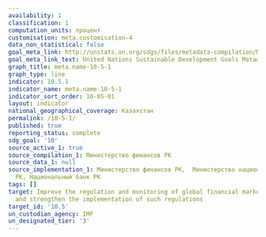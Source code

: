 ```yaml
---
availability: 1
classification: 1
computation_units: процент
customisation: meta.customisation-4
data_non_statistical: false
goal_meta_link: http://unstats.un.org/sdgs/files/metadata-compilation/Metadata-Goal-10.pdf
goal_meta_link_text: United Nations Sustainable Development Goals Metadata (pdf 564kB)
graph_title: meta.name-10-5-1
graph_type: line
indicator: 10.5.1
indicator_name: meta.name-10-5-1
indicator_sort_order: 10-05-01
layout: indicator
national_geographical_coverage: Казахстан
permalink: /10-5-1/
published: true
reporting_status: complete
sdg_goal: '10'
source_active_1: true
source_compilation_1: Министерство финансов РК
source_data_1: null
source_implementation_1: Министерство финансов РК,  Министерство национальной экономики
  РК, Национальный банк РК
tags: []
target: Improve the regulation and monitoring of global financial markets and institutions
  and strengthen the implementation of such regulations
target_id: '10.5'
un_custodian_agency: IMF
un_designated_tier: '3'
---
```

